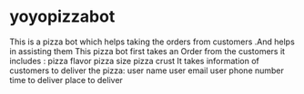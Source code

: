 # yoyopizzabot
This is a pizza bot which helps taking the orders from customers .And helps in assisting them
This pizza bot first takes an Order from the customers
it includes :
        pizza flavor
        pizza size
        pizza crust
It takes information of customers to deliver the pizza:
        user name
        user email
        user phone number
        time to deliver
        place to deliver
